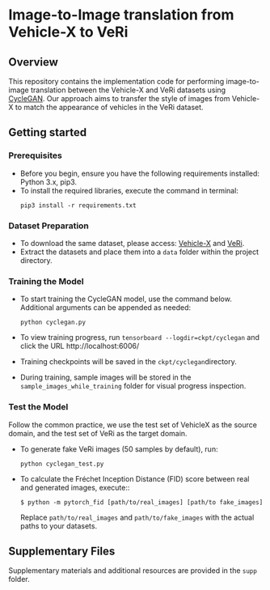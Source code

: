 # Image-to-Image translation from Vehicle-X to VeRi
## Overview
This repository contains the implementation code for performing image-to-image translation between the Vehicle-X and VeRi datasets using [CycleGAN](https://github.com/junyanz/pytorch-CycleGAN-and-pix2pix). Our approach aims to transfer the style of images from Vehicle-X to match the appearance of vehicles in the VeRi dataset.
## Getting started
### Prerequisites
- Before you begin, ensure you have the following requirements installed: Python 3.x, pip3.
- To install the required libraries, execute the command in terminal:
    ```
    pip3 install -r requirements.txt
    ```
### Dataset Preparation
- To download the same dataset, please access: [Vehicle-X](https://github.com/yorkeyao/VehicleX) and [VeRi](https://github.com/JDAI-CV/VeRidataset).
- Extract the datasets and place them into a `data` folder within the project directory.

### Training the Model
- To start training the CycleGAN model, use the command below. Additional arguments can be appended as needed:
    ```
    python cyclegan.py
    ```

- To view training progress, run 
    `tensorboard --logdir=ckpt/cyclegan` and click the URL http://localhost:6006/
- Training checkpoints will be saved in the `ckpt/cyclegan`directory. 
- During training, sample images will be stored in the `sample_images_while_training` folder for visual progress inspection.

### Test the Model
 Follow the common practice, we use the test set of VehicleX as the source domain, and the test set of VeRi as the target domain. 
 - To generate fake VeRi images (50 samples by default), run:
    ```
    python cyclegan_test.py
    ```

- To calculate the Fréchet Inception Distance (FID) score between real and generated images, execute::

    ```
    $ python -m pytorch_fid [path/to/real_images] [path/to fake_images]
    ```
    Replace `path/to/real_images` and `path/to/fake_images` with the actual paths to your datasets.

## Supplementary Files
Supplementary materials and additional resources are provided in the `supp` folder.